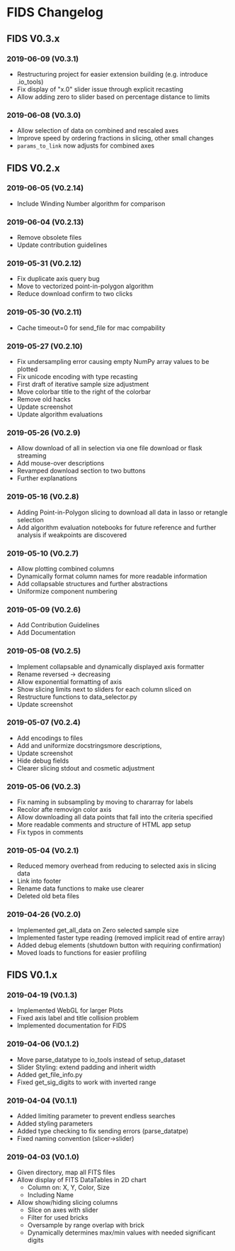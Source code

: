 # FIDS Changelog

## FIDS V0.3.x

### 2019-06-09   (V0.3.1)

- Restructuring project for easier extension building (e.g. introduce .io_tools)
- Fix display of "x.0" slider issue through explicit recasting
- Allow adding zero to slider based on percentage distance to limits

### 2019-06-08   (V0.3.0)

- Allow selection of data on combined and rescaled axes
- Improve speed by ordering fractions in slicing, other small changes
- $\texttt{params_to_link}$ now adjusts for combined axes


## FIDS V0.2.x

### 2019-06-05  (V0.2.14)

- Include Winding Number algorithm for comparison

### 2019-06-04  (V0.2.13)

- Remove obsolete files
- Update contribution guidelines

### 2019-05-31  (V0.2.12)

- Fix duplicate axis query bug
- Move to vectorized point-in-polygon algorithm
- Reduce download confirm to two clicks

### 2019-05-30  (V0.2.11)

- Cache timeout=0 for send_file for mac compability 

### 2019-05-27  (V0.2.10)

- Fix undersampling error causing empty NumPy array values to be plotted
- Fix unicode encoding with type recasting
- First draft of iterative sample size adjustment
- Move colorbar title to the right of the colorbar
- Remove old hacks
- Update screenshot
- Update algorithm evaluations

### 2019-05-26  (V0.2.9)

- Allow download of all in selection via one file download or flask streaming
- Add mouse-over descriptions
- Revamped download section to two buttons
- Further explanations

### 2019-05-16  (V0.2.8)

- Adding Point-in-Polygon slicing to download all data in lasso or retangle selection
- Add algorithm evaluation notebooks for future reference and further analysis if weakpoints are discovered

### 2019-05-10  (V0.2.7)

- Allow plotting combined columns
- Dynamically format column names for more readable information
- Add collapsable structures and further abstractions
- Uniformize component numbering

### 2019-05-09  (V0.2.6)

- Add Contribution Guidelines
- Add Documentation

### 2019-05-08  (V0.2.5)

- Implement collapsable and dynamically displayed axis formatter
- Rename reversed -> decreasing 
- Allow exponential formatting of axis
- Show slicing limits next to sliders for each column sliced on
- Restructure functions to data_selector.py
- Update screenshot

### 2019-05-07  (V0.2.4)

- Add encodings to files
- Add and uniformize docstringsmore descriptions,
- Update screenshot 
- Hide debug fields
- Clearer slicing stdout and cosmetic adjustment

### 2019-05-06  (V0.2.3)

- Fix naming in subsampling by moving to chararray for labels
- Recolor afte removign color axis
- Allow downloading all data points that fall into the criteria specified
- More readable comments and structure of HTML app setup
- Fix typos in comments

### 2019-05-04  (V0.2.1)

- Reduced memory overhead from reducing to selected axis in slicing data
- Link into footer
- Rename data functions to make use clearer
- Deleted old beta files

### 2019-04-26  (V0.2.0)

- Implemented get_all_data on Zero selected sample size
- Implemented faster type reading (removed implicit read of entire array)
- Added debug elements (shutdown button with requiring confirmation)
- Moved loads to functions for easier profiling


## FIDS V0.1.x

### 2019-04-19  (V0.1.3)

- Implemented WebGL for larger Plots
- Fixed axis label and title collision problem
- Implemented documentation for FIDS

### 2019-04-06  (V0.1.2)

- Move parse_datatype to io_tools instead of setup_dataset
- Slider Styling: extend padding and inherit width
- Added get_file_info.py
- Fixed get_sig_digits to work with inverted range

### 2019-04-04  (V0.1.1)

- Added limiting parameter to prevent endless searches
- Added styling parameters
- Added type checking to fix sending errors (parse_datatpe)
- Fixed naming convention (slicer->slider)

### 2019-04-03  (V0.1.0)

- Given directory, map all FITS files
- Allow display of FITS DataTables in 2D chart
    - Column on: X, Y, Color, Size
    - Including Name
- Allow show/hiding slicing columns
    - Slice on axes with slider
    - Filter for used bricks
    - Oversample by range overlap with brick
    - Dynamically determines max/min values with needed significant digits